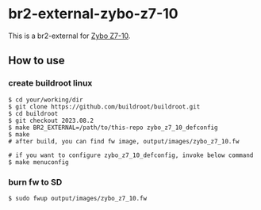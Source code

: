 # br2-external-zybo-z7-10

This is a br2-external for [Zybo Z7-10](https://digilent.com/reference/programmable-logic/zybo-z7/start).

## How to use

### create buildroot linux

```
$ cd your/working/dir
$ git clone https://github.com/buildroot/buildroot.git
$ cd buildroot
$ git checkout 2023.08.2
$ make BR2_EXTERNAL=/path/to/this-repo zybo_z7_10_defconfig
$ make
# after build, you can find fw image, output/images/zybo_z7_10.fw

# if you want to configure zybo_z7_10_defconfig, invoke below command
$ make menuconfig
```

### burn fw to SD

```
$ sudo fwup output/images/zybo_z7_10.fw
```
